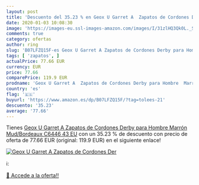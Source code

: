 ```yaml
---
layout: post
title: 'Descuento del 35.23 % en Geox U Garret A  Zapatos de Cordones Der'
date: 2020-01-03 10:08:30
image: 'https://images-eu.ssl-images-amazon.com/images/I/31zlHQ3Qk0L._SL200_.jpg'
comments: true
category: ofertas
author: ring
slug: 'B07LFZQ15F-es Geox U Garret A Zapatos de Cordones Derby para Hombre...'
tags: [ 'zapatos', ]
actualPrice: 77.66 EUR
currency: EUR
price: 77.66
comparePrice: 119.9 EUR
prodname: 'Geox U Garret A  Zapatos de Cordones Derby para Hombre  Marrón  Mud/Bordeaux C6446   43 EU'
country: 'es'
flag: '🇪🇸'
buyurl: 'https://www.amazon.es/dp/B07LFZQ15F/?tag=tolees-21'
descuento: '35.23'
average: '77.66'
---
```


Tienes [Geox U Garret A  Zapatos de Cordones Derby para Hombre  Marrón  Mud/Bordeaux C6446   43 EU](https://www.amazon.es/dp/B07LFZQ15F/?tag=tolees-21) con un 35.23 % de descuento con precio de oferta de 77.66 EUR (original: 119.9 EUR) en el siguiente enlace!

[![Geox U Garret A  Zapatos de Cordones Der](https://images-eu.ssl-images-amazon.com/images/I/31zlHQ3Qk0L._SL200_.jpg)](https://www.amazon.es/dp/B07LFZQ15F/?tag=tolees-21)

ℹ️:


[🛒 Accede a la oferta!!](https://www.amazon.es/dp/B07LFZQ15F/?tag=tolees-21)
